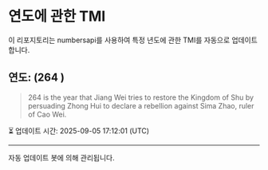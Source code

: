 
# 연도에 관한 TMI

이 리포지토리는 numbersapi를 사용하여 특정 년도에 관한 TMI를 자동으로 업데이트합니다.

## 연도: (264 )
> 264 is the year that Jiang Wei tries to restore the Kingdom of Shu by persuading Zhong Hui to declare a rebellion against Sima Zhao, ruler of Cao Wei.

⏳ 업데이트 시간: 2025-09-05 17:12:01 (UTC)

---
자동 업데이트 봇에 의해 관리됩니다.
